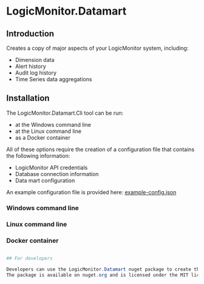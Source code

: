 # LogicMonitor.Datamart

## Introduction

Creates a copy of major aspects of your LogicMonitor system, including:
- Dimension data
- Alert history
- Audit log history
- Time Series data aggregations

## Installation

The LogicMonitor.Datamart.Cli tool can be run:
* at the Windows command line
* at the Linux command line
* as a Docker container

All of these options require the creation of a configuration file that contains the following information:
* LogicMonitor API credentials
* Database connection information
* Data mart configuration

An example configuration file is provided here: [example-config.json](example-config.json)

### Windows command line

### Linux command line

### Docker container



```powershell

## For developers

Developers can use the LogicMonitor.Datamart nuget package to create their own data mart.
The package is available on nuget.org and is licensed under the MIT license.